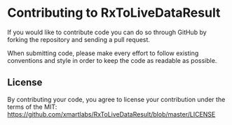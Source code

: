 # Contributing to RxToLiveDataResult

If you would like to contribute code you can do so through GitHub by forking the repository and sending a pull request.

When submitting code, please make every effort to follow existing conventions and style in order to keep the code as readable as possible.

## License

By contributing your code, you agree to license your contribution under the terms of the MIT: https://github.com/xmartlabs/RxToLiveDataResult/blob/master/LICENSE
